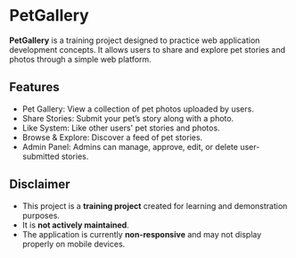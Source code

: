 # PetGallery

**PetGallery** is a training project designed to practice web application development concepts. It allows users to share and explore pet stories and photos through a simple web platform.

## Features

- Pet Gallery: View a collection of pet photos uploaded by users.
- Share Stories: Submit your pet’s story along with a photo.
- Like System: Like other users' pet stories and photos.
- Browse & Explore: Discover a feed of pet stories.
- Admin Panel: Admins can manage, approve, edit, or delete user-submitted stories.

## Disclaimer

- This project is a **training project** created for learning and demonstration purposes.
- It is **not actively maintained**.
- The application is currently **non-responsive** and may not display properly on mobile devices.
